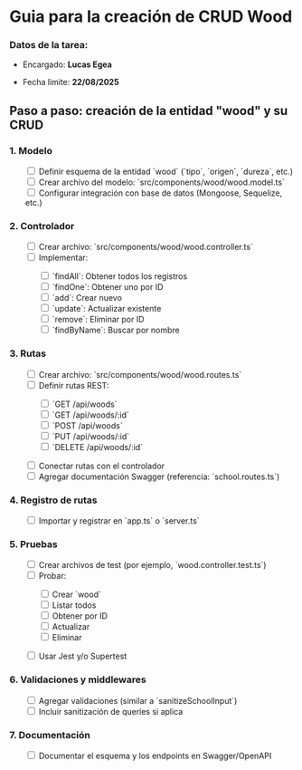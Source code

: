# Guia para la creación de CRUD Wood

### Datos de la tarea:

- Encargado: **Lucas Egea**

- Fecha limite: **22/08/2025**

## Paso a paso: creación de la entidad "wood" y su CRUD

### 1. Modelo

<div style="margin-left: 2em;">
  <input type="checkbox"> Definir esquema de la entidad `wood` (`tipo`, `origen`, `dureza`, etc.)<br>
  <input type="checkbox"> Crear archivo del modelo: `src/components/wood/wood.model.ts`<br>
  <input type="checkbox"> Configurar integración con base de datos (Mongoose, Sequelize, etc.)<br>
</div>

### 2. Controlador

<div style="margin-left: 2em;">
  <input type="checkbox"> Crear archivo: `src/components/wood/wood.controller.ts`<br>
  <input type="checkbox"> Implementar: <br>
  <ul style="list-style: none;">
    <li><input type="checkbox"> `findAll`: Obtener todos los registros</li>
    <li><input type="checkbox"> `findOne`: Obtener uno por ID</li>
    <li><input type="checkbox"> `add`: Crear nuevo</li>
    <li><input type="checkbox"> `update`: Actualizar existente</li>
    <li><input type="checkbox"> `remove`: Eliminar por ID</li>
    <li><input type="checkbox"> `findByName`: Buscar por nombre</li>
  </ul>
</div>

### 3. Rutas

<div style="margin-left: 2em;"> 
  <input type="checkbox"> Crear archivo: `src/components/wood/wood.routes.ts`<br> 
  <input type="checkbox"> Definir rutas REST:<br> 
  <ul style="list-style: none;"> 
    <li><input type="checkbox"> `GET /api/woods`</li> 
    <li><input type="checkbox"> `GET /api/woods/:id`</li> 
    <li><input type="checkbox"> `POST /api/woods`</li> 
    <li><input type="checkbox"> `PUT /api/woods/:id`</li> 
    <li><input type="checkbox"> `DELETE /api/woods/:id`</li> 
  </ul> 
  <input type="checkbox"> Conectar rutas con el controlador<br> 
  <input type="checkbox"> Agregar documentación Swagger (referencia: `school.routes.ts`)<br> 
</div>

### 4. Registro de rutas

<div style="margin-left: 2em;"> 
  <input type="checkbox"> Importar y registrar en `app.ts` o `server.ts`<br> 
</div>

### 5. Pruebas

<div style="margin-left: 2em;">
  <input type="checkbox"> Crear archivos de test (por ejemplo, `wood.controller.test.ts`)<br>
  <input type="checkbox"> Probar:<br>
  <ul style="list-style: none;">
    <li><input type="checkbox"> Crear `wood`</li>
    <li><input type="checkbox"> Listar todos</li>
    <li><input type="checkbox"> Obtener por ID</li>
    <li><input type="checkbox"> Actualizar</li>
    <li><input type="checkbox"> Eliminar</li>
  </ul>
  <input type="checkbox"> Usar Jest y/o Supertest<br>
</div>

### 6. Validaciones y middlewares

<div style="margin-left: 2em;"> 
  <input type="checkbox"> Agregar validaciones (similar a `sanitizeSchoolInput`)<br> 
  <input type="checkbox"> Incluir sanitización de queries si aplica<br> 
</div>

### 7. Documentación

<div style="margin-left: 2em;"> 
<input type="checkbox"> Documentar el esquema y los endpoints en Swagger/OpenAPI<br> 
</div>
